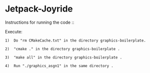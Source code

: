 # Jetpack-Joyride
Instructions for running the code ::

Execute:

 	1)  Do "rm CMakeCache.txt" in the directory graphics-boilerplate.

 	2)  "cmake ." in the directory graphics-boilerplate .
 	
 	3)	"make all" in the directory graphics-boilerplate .

  	4)	Run "./graphics_asgn1" in the same directory . 

